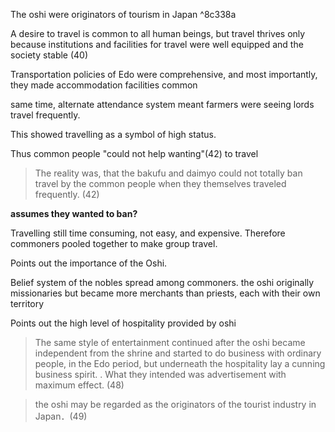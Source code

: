 The oshi were originators of tourism in Japan ^8c338a

A desire to travel is common to all human beings, but travel thrives only because institutions and facilities for travel were well equipped and the society stable (40)

Transportation policies of Edo were comprehensive, and most importantly, they made accommodation facilities common

same time, alternate attendance system meant farmers were seeing lords travel frequently.

This showed travelling as a symbol of high status. 

Thus common people "could not help wanting"(42) to travel

>The reality was, that the bakufu and daimyo could not totally ban travel by the common people when they themselves traveled frequently. (42) 

**assumes they wanted to ban?**


Travelling still time consuming, not easy, and expensive.
Therefore commoners pooled together to make group travel.

Points out the importance of the Oshi.

Belief system of the nobles spread among commoners.
the oshi originally missionaries but became more merchants than priests, each with their own territory

Points out the high level of hospitality provided by oshi 

>The same style of entertainment continued after the oshi became independent from the shrine and started to do business with ordinary people, in the Edo period, but underneath the hospitality lay a cunning business spirit. . What they intended was advertisement with maximum effect. (48)

>the oshi may be regarded as the originators of the tourist industry in Japan．(49)

